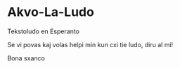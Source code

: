# Akvo-La-Ludo
Tekstoludo en Esperanto


Se vi povas kaj volas helpi min kun cxi tie ludo, diru al mi!

Bona sxanco
